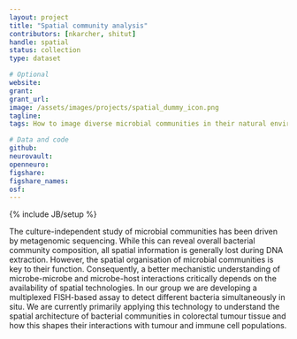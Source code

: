 ```yaml
---
layout: project
title: "Spatial community analysis"
contributors: [nkarcher, shitut]
handle: spatial
status: collection
type: dataset

# Optional
website:
grant:
grant_url:
image: /assets/images/projects/spatial_dummy_icon.png
tagline: 
tags: How to image diverse microbial communities in their natural environment to reveal spatial community architectures?

# Data and code
github: 
neurovault:
openneuro:
figshare:
figshare_names:
osf:
---
```

{% include JB/setup %}

The culture-independent study of microbial communities has been driven by metagenomic sequencing. While this can reveal overall bacterial community composition, all spatial information is generally lost during DNA extraction. However, the spatial organisation of microbial communities is key to their function. Consequently, a better mechanistic understanding of microbe-microbe and microbe-host interactions critically depends on the availability of spatial technologies. In our group we are developing a multiplexed FISH-based assay to detect different bacteria simultaneously in situ. We are currently primarily applying this technology to understand the spatial architecture of bacterial communities in colorectal tumour tissue and how this shapes their interactions with tumour and immune cell populations.